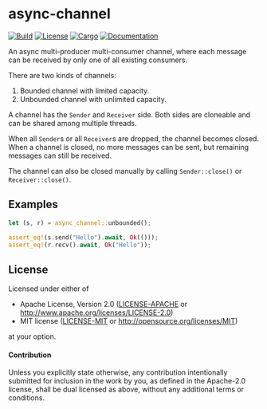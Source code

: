 # async-channel

[![Build](https://github.com/smol-rs/async-channel/workflows/Build%20and%20test/badge.svg)](
https://github.com/smol-rs/async-channel/actions)
[![License](https://img.shields.io/badge/license-Apache--2.0_OR_MIT-blue.svg)](
https://github.com/smol-rs/async-channel)
[![Cargo](https://img.shields.io/crates/v/async-channel.svg)](
https://crates.io/crates/async-channel)
[![Documentation](https://docs.rs/async-channel/badge.svg)](
https://docs.rs/async-channel)

An async multi-producer multi-consumer channel, where each message can be received by only
one of all existing consumers.

There are two kinds of channels:

1. Bounded channel with limited capacity.
2. Unbounded channel with unlimited capacity.

A channel has the `Sender` and `Receiver` side. Both sides are cloneable and can be shared
among multiple threads.

When all `Sender`s or all `Receiver`s are dropped, the channel becomes closed. When a
channel is closed, no more messages can be sent, but remaining messages can still be received.

The channel can also be closed manually by calling `Sender::close()` or
`Receiver::close()`.

## Examples

```rust
let (s, r) = async_channel::unbounded();

assert_eq!(s.send("Hello").await, Ok(()));
assert_eq!(r.recv().await, Ok("Hello"));
```

## License

Licensed under either of

 * Apache License, Version 2.0 ([LICENSE-APACHE](LICENSE-APACHE) or http://www.apache.org/licenses/LICENSE-2.0)
 * MIT license ([LICENSE-MIT](LICENSE-MIT) or http://opensource.org/licenses/MIT)

at your option.

#### Contribution

Unless you explicitly state otherwise, any contribution intentionally submitted
for inclusion in the work by you, as defined in the Apache-2.0 license, shall be
dual licensed as above, without any additional terms or conditions.
